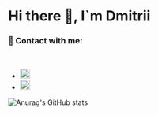# Hi there 👋, I`m Dmitrii
### 💬 Contact with me:
<br />

- [<img src="https://static-exp1.licdn.com/sc/h/al2o9zrvru7aqj8e1x2rzsrca" style="width: 20px">](https://www.linkedin.com/in/danilov-dmitrii/)
- [<img src="https://www.instagram.com/static/images/ico/favicon-192.png/68d99ba29cc8.png" style="width: 20px">](https://www.instagram.com/dmitrii.danilov_/)

![Anurag's GitHub stats](https://github-readme-stats.vercel.app/api?username=webstorybegin&show_icons=true&theme=gruvbox)
<!--
**webstorybegin/webstorybegin** is a ✨ _special_ ✨ repository because its `README.md` (this file) appears on your GitHub profile.

Here are some ideas to get you started:

- 🔭 I’m currently working on ...
C- 🌱 I’m currently learning ...
- 👯 I’m looking to collaborate on ...
- 🤔 I’m looking for help with ...
-  Ask me about ...
- 📫 How to reach me: ...
- 😄 Pronouns: ...
- ⚡ Fun fact: ...
-->
